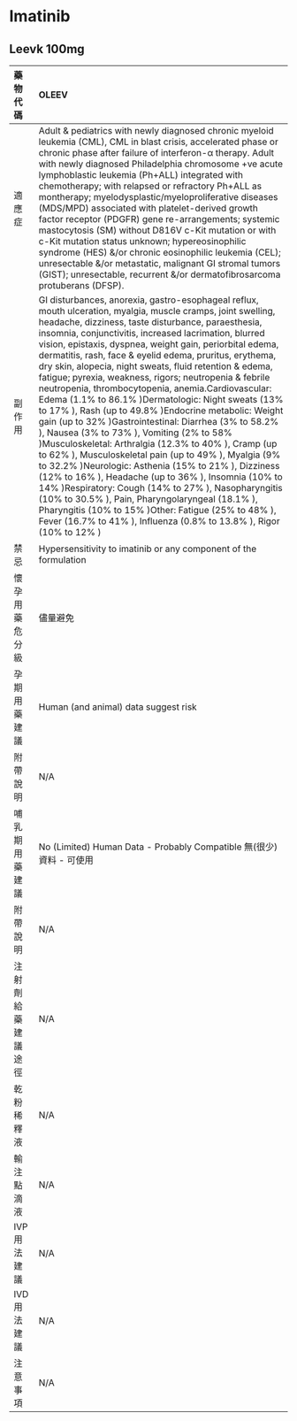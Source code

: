 # Imatinib

## Leevk 100mg

| 藥物代碼           | OLEEV                                                                                                                                                                                                                                                                                                                                                                                                                                                                                                                                                                                                                                                                                                                                                                                                                                                                                                                                                                                                                                                                                                                                                                                                                       |
|:-------------------|:----------------------------------------------------------------------------------------------------------------------------------------------------------------------------------------------------------------------------------------------------------------------------------------------------------------------------------------------------------------------------------------------------------------------------------------------------------------------------------------------------------------------------------------------------------------------------------------------------------------------------------------------------------------------------------------------------------------------------------------------------------------------------------------------------------------------------------------------------------------------------------------------------------------------------------------------------------------------------------------------------------------------------------------------------------------------------------------------------------------------------------------------------------------------------------------------------------------------------|
| 適應症             | Adult & pediatrics with newly diagnosed chronic myeloid leukemia (CML), CML in blast crisis, accelerated phase or chronic phase after failure of interferon-α therapy. Adult with newly diagnosed Philadelphia chromosome +ve acute lymphoblastic leukemia (Ph+ALL) integrated with chemotherapy; with relapsed or refractory Ph+ALL as montherapy; myelodysplastic/myeloproliferative diseases (MDS/MPD) associated with platelet-derived growth factor receptor (PDGFR) gene re-arrangements; systemic mastocytosis (SM) without D816V c-Kit mutation or with c-Kit mutation status unknown; hypereosinophilic syndrome (HES) &/or chronic eosinophilic leukemia (CEL); unresectable &/or metastatic, malignant GI stromal tumors (GIST); unresectable, recurrent &/or dermatofibrosarcoma protuberans (DFSP).                                                                                                                                                                                                                                                                                                                                                                                                            |
| 副作用             | GI disturbances, anorexia, gastro-esophageal reflux, mouth ulceration, myalgia, muscle cramps, joint swelling, headache, dizziness, taste disturbance, paraesthesia, insomnia, conjunctivitis, increased lacrimation, blurred vision, epistaxis, dyspnea, weight gain, periorbital edema, dermatitis, rash, face & eyelid edema, pruritus, erythema, dry skin, alopecia, night sweats, fluid retention & edema, fatigue; pyrexia, weakness, rigors; neutropenia & febrile neutropenia, thrombocytopenia, anemia.Cardiovascular: Edema (1.1% to 86.1% )Dermatologic: Night sweats (13% to 17% ), Rash (up to 49.8% )Endocrine metabolic: Weight gain (up to 32% )Gastrointestinal: Diarrhea (3% to 58.2% ), Nausea (3% to 73% ), Vomiting (2% to 58% )Musculoskeletal: Arthralgia (12.3% to 40% ), Cramp (up to 62% ), Musculoskeletal pain (up to 49% ), Myalgia (9% to 32.2% )Neurologic: Asthenia (15% to 21% ), Dizziness (12% to 16% ), Headache (up to 36% ), Insomnia (10% to 14% )Respiratory: Cough (14% to 27% ), Nasopharyngitis (10% to 30.5% ), Pain, Pharyngolaryngeal (18.1% ), Pharyngitis (10% to 15% )Other: Fatigue (25% to 48% ), Fever (16.7% to 41% ), Influenza (0.8% to 13.8% ), Rigor (10% to 12% ) |
| 禁忌               | Hypersensitivity to imatinib or any component of the formulation                                                                                                                                                                                                                                                                                                                                                                                                                                                                                                                                                                                                                                                                                                                                                                                                                                                                                                                                                                                                                                                                                                                                                            |
| 懷孕用藥危分級     | 儘量避免                                                                                                                                                                                                                                                                                                                                                                                                                                                                                                                                                                                                                                                                                                                                                                                                                                                                                                                                                                                                                                                                                                                                                                                                                    |
| 孕期用藥建議       | Human (and animal) data suggest risk                                                                                                                                                                                                                                                                                                                                                                                                                                                                                                                                                                                                                                                                                                                                                                                                                                                                                                                                                                                                                                                                                                                                                                                        |
| 附帶說明           | N/A                                                                                                                                                                                                                                                                                                                                                                                                                                                                                                                                                                                                                                                                                                                                                                                                                                                                                                                                                                                                                                                                                                                                                                                                                         |
| 哺乳期用藥建議     | No (Limited) Human Data - Probably Compatible 無(很少)資料 - 可使用                                                                                                                                                                                                                                                                                                                                                                                                                                                                                                                                                                                                                                                                                                                                                                                                                                                                                                                                                                                                                                                                                                                                                         |
| 附帶說明           | N/A                                                                                                                                                                                                                                                                                                                                                                                                                                                                                                                                                                                                                                                                                                                                                                                                                                                                                                                                                                                                                                                                                                                                                                                                                         |
| 注射劑給藥建議途徑 | N/A                                                                                                                                                                                                                                                                                                                                                                                                                                                                                                                                                                                                                                                                                                                                                                                                                                                                                                                                                                                                                                                                                                                                                                                                                         |
| 乾粉稀釋液         | N/A                                                                                                                                                                                                                                                                                                                                                                                                                                                                                                                                                                                                                                                                                                                                                                                                                                                                                                                                                                                                                                                                                                                                                                                                                         |
| 輸注點滴液         | N/A                                                                                                                                                                                                                                                                                                                                                                                                                                                                                                                                                                                                                                                                                                                                                                                                                                                                                                                                                                                                                                                                                                                                                                                                                         |
| IVP 用法建議       | N/A                                                                                                                                                                                                                                                                                                                                                                                                                                                                                                                                                                                                                                                                                                                                                                                                                                                                                                                                                                                                                                                                                                                                                                                                                         |
| IVD 用法建議       | N/A                                                                                                                                                                                                                                                                                                                                                                                                                                                                                                                                                                                                                                                                                                                                                                                                                                                                                                                                                                                                                                                                                                                                                                                                                         |
| 注意事項           | N/A                                                                                                                                                                                                                                                                                                                                                                                                                                                                                                                                                                                                                                                                                                                                                                                                                                                                                                                                                                                                                                                                                                                                                                                                                         |

